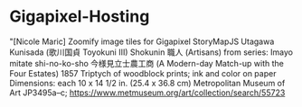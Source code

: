 # Gigapixel-Hosting
"[Nicole Maric] Zoomify image tiles for Gigapixel StoryMapJS Utagawa Kunisada (歌川国貞 Toyokuni III) Shokunin 職人 (Artisans) from series: Imayo mitate shi-no-ko-sho 今様見立士農工商 (A Modern-day Match-up with the Four Estates) 1857 Triptych of woodblock prints; ink and color on paper Dimensions: each 10 x 14 1/2 in. (25.4 x 36.8 cm) Metropolitan Museum of Art JP3495a–c; https://www.metmuseum.org/art/collection/search/55723
